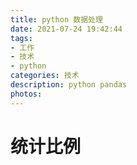 ```yaml
---
title: python 数据处理
date: 2021-07-24 19:42:44
tags:
- 工作
- 技术
- python
categories: 技术
description: python pandas
photos:
---
```

# 统计比例